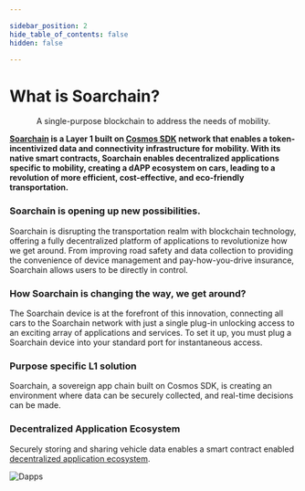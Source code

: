 ```yaml
---

sidebar_position: 2
hide_table_of_contents: false
hidden: false

---
```


# What is Soarchain?

<p align="center">
A single-purpose blockchain to address the needs of mobility.
</p>

>
**​[Soarchain](https://www.soarchain.com/)  is a Layer 1 built on [Cosmos SDK](https://v1.cosmos.network/sdk) network that enables a token-incentivized data and connectivity infrastructure for mobility.  With its native smart contracts, Soarchain enables decentralized applications specific to mobility, creating a dAPP ecosystem on cars, leading to a revolution of more efficient, cost-effective, and eco-friendly transportation.**


### Soarchain is opening up new possibilities.

Soarchain is disrupting the transportation realm with blockchain technology, offering a fully decentralized platform of applications to revolutionize how we get around. From improving road safety and data collection to providing the convenience of device management and pay-how-you-drive insurance, Soarchain allows users to be directly in control.

### How Soarchain is changing the way, we get around?

The Soarchain device is at the forefront of this innovation, connecting all cars to the Soarchain network with just a single plug-in unlocking access to an exciting array of applications and services. To set it up, you must plug a Soarchain device into your standard port for instantaneous access.

### Purpose specific L1 solution

Soarchain, a sovereign app chain built on Cosmos SDK, is creating an environment where data can be securely collected, and real-time decisions can be made.

### Decentralized Application Ecosystem

Securely storing and sharing vehicle data enables a smart contract enabled [decentralized application ecosystem](https://www.soarchain.com/application-ecosystem).

![Dapps](/img/dapps.jpg)